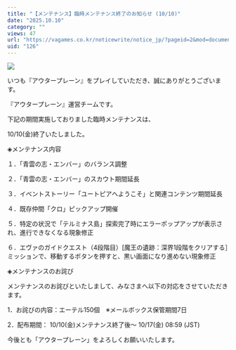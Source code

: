 ```yaml
---
title: "【メンテナンス】臨時メンテナンス終了のお知らせ (10/10)"
date: "2025.10.10"
category: ""
views: 47
url: "https://vagames.co.kr/noticewrite/notice_jp/?pageid=2&mod=document&uid=126"
uid: "126"
---
```


![](/images/news/live/jp/126-927f96c2.webp)  
  
  

いつも『アウタープレーン』をプレイしていただき、誠にありがとうございます。

『アウタープレーン』運営チームです。

  

下記の期間実施しておりました臨時メンテナンスは、

10/10(金)終了いたしました。

  

◈メンテナンス内容

１．「青雲の志・エンバー」のバランス調整

２．「青雲の志・エンバー」のスカウト期間延長

３．イベントストーリー「ユートピアへようこそ」と関連コンテンツ期間延長

４．既存仲間「クロ」ピックアップ開催

５．特定の状況で「テルミナス島」探索完了時にエラーポップアップが表示され、進行できなくなる現象修正

６．エヴァのガイドクエスト（4段階目）\[魔王の遺跡：深界1段階をクリアする］ミッションで、移動するボタンを押すと、黒い画面になり進めない現象修正

  

◈メンテナンスのお詫び

メンテナンスのお詫びといたしまして、みなさまへ以下の対応をさせていただきます。

1．お詫びの内容：エーテル150個　※メールボックス保管期間7日

2．配布期間： 10/10(金)メンテナンス終了後～ 10/17(金) 08:59 (JST)

  

  

今後とも「アウタープレーン」をよろしくお願いいたします。